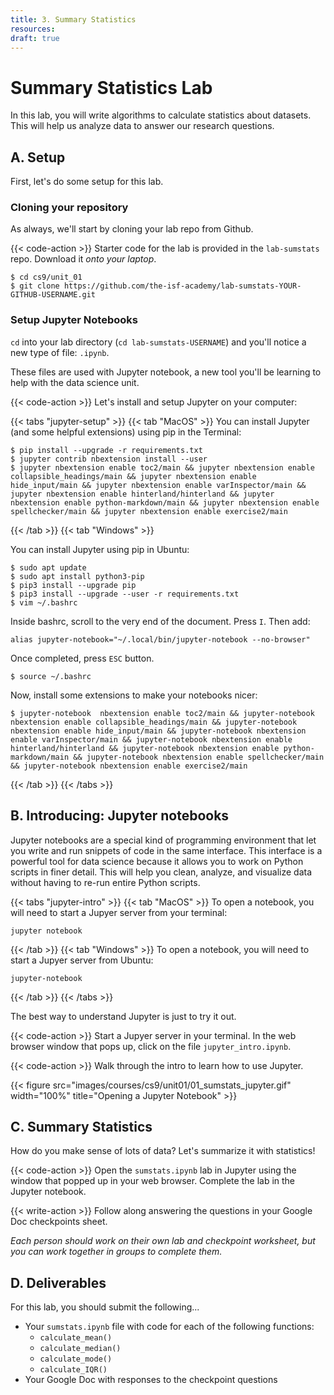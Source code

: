 ```yaml
---
title: 3. Summary Statistics
resources:
draft: true
---
```


# Summary Statistics Lab
In this lab, you will write algorithms to calculate statistics about datasets.
This will help us analyze data to answer our research questions.

## A. Setup
First, let's do some setup for this lab.

### Cloning your repository
As always, we'll start by cloning your lab repo from Github.

{{< code-action >}} Starter code for the lab is provided in the
`lab-sumstats` repo. Download it *onto your laptop*.

```shell
$ cd cs9/unit_01
$ git clone https://github.com/the-isf-academy/lab-sumstats-YOUR-GITHUB-USERNAME.git
```

### Setup Jupyter Notebooks
`cd` into your lab directory (`cd lab-sumstats-USERNAME`) and you'll notice a
new type of file: `.ipynb`.

These files are used with Jupyter notebook, a new tool you'll be learning to
help with the data science unit.

{{< code-action >}} Let's install and setup Jupyter on your computer:

{{< tabs "jupyter-setup" >}}
{{< tab "MacOS" >}}
You can install Jupyter (and some helpful extensions) using pip in the Terminal:

    $ pip install --upgrade -r requirements.txt
    $ jupyter contrib nbextension install --user
    $ jupyter nbextension enable toc2/main && jupyter nbextension enable collapsible_headings/main && jupyter nbextension enable hide_input/main && jupyter nbextension enable varInspector/main && jupyter nbextension enable hinterland/hinterland && jupyter nbextension enable python-markdown/main && jupyter nbextension enable spellchecker/main && jupyter nbextension enable exercise2/main

{{< /tab >}}
{{< tab "Windows" >}}

You can install Jupyter using pip in Ubuntu:

    $ sudo apt update
    $ sudo apt install python3-pip
    $ pip3 install --upgrade pip
    $ pip3 install --upgrade --user -r requirements.txt
    $ vim ~/.bashrc

Inside bashrc, scroll to the very end of the document. Press `I`.
Then add:

    alias jupyter-notebook="~/.local/bin/jupyter-notebook --no-browser"

Once completed, press `ESC` button.

    $ source ~/.bashrc

Now, install some extensions to make your notebooks nicer:

    $ jupyter-notebook  nbextension enable toc2/main && jupyter-notebook nbextension enable collapsible_headings/main && jupyter-notebook nbextension enable hide_input/main && jupyter-notebook nbextension enable varInspector/main && jupyter-notebook nbextension enable hinterland/hinterland && jupyter-notebook nbextension enable python-markdown/main && jupyter-notebook nbextension enable spellchecker/main && jupyter-notebook nbextension enable exercise2/main

{{< /tab >}}
{{< /tabs >}}


## B. Introducing: Jupyter notebooks
Jupyter notebooks are a special kind of programming environment that let
you write and run snippets of code in the same interface. This interface is a
powerful tool for data science because it allows you
to work on Python scripts in finer detail. This will help you clean, analyze,
and visualize data without having to re-run entire Python scripts.

{{< tabs "jupyter-intro" >}}
{{< tab "MacOS" >}}
To open a notebook, you will need to start a Jupyer server from your terminal:

    jupyter notebook
    
{{< /tab >}}
{{< tab "Windows" >}}
To open a notebook, you will need to start a Jupyer server from Ubuntu:

    jupyter-notebook

{{< /tab >}}
{{< /tabs >}}

The best way to understand Jupyter is just to try it out.

{{< code-action >}} Start a Jupyer server in your terminal. In the web browser
window that pops up, click on the file `jupyter_intro.ipynb`.

{{< code-action >}} Walk through the intro to learn how to use Jupyter.

{{< figure src="images/courses/cs9/unit01/01_sumstats_jupyter.gif" width="100%" title="Opening a Jupyter Notebook" >}}

## C. Summary Statistics
How do you make sense of lots of data? Let's summarize it with statistics!

{{< code-action >}} Open the `sumstats.ipynb` lab in Jupyter using the window
that popped up in your web browser. Complete the lab in the Jupyter notebook.

{{< write-action >}} Follow along answering the questions in your Google Doc
checkpoints sheet.

*Each person should work on their own lab and checkpoint worksheet, but you can
work together in groups to complete them.*

## D. Deliverables
For this lab, you should submit the following...

- Your `sumstats.ipynb` file with code for each of the following functions:
    - `calculate_mean()`
    - `calculate_median()`
    - `calculate_mode()`
    - `calculate_IQR()`
- Your Google Doc with responses to the checkpoint questions


